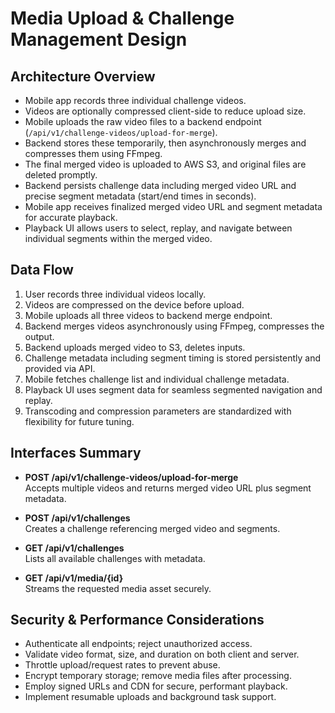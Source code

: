 # Media Upload & Challenge Management Design

## Architecture Overview

- Mobile app records three individual challenge videos.
- Videos are optionally compressed client-side to reduce upload size.
- Mobile uploads the raw video files to a backend endpoint (`/api/v1/challenge-videos/upload-for-merge`).
- Backend stores these temporarily, then asynchronously merges and compresses them using FFmpeg.
- The final merged video is uploaded to AWS S3, and original files are deleted promptly.
- Backend persists challenge data including merged video URL and precise segment metadata (start/end times in seconds).
- Mobile app receives finalized merged video URL and segment metadata for accurate playback.
- Playback UI allows users to select, replay, and navigate between individual segments within the merged video.
  
## Data Flow

1. User records three individual videos locally.
2. Videos are compressed on the device before upload.
3. Mobile uploads all three videos to backend merge endpoint.
4. Backend merges videos asynchronously using FFmpeg, compresses the output.
5. Backend uploads merged video to S3, deletes inputs.
6. Challenge metadata including segment timing is stored persistently and provided via API.
7. Mobile fetches challenge list and individual challenge metadata.
8. Playback UI uses segment data for seamless segmented navigation and replay.
9. Transcoding and compression parameters are standardized with flexibility for future tuning.

## Interfaces Summary

- **POST /api/v1/challenge-videos/upload-for-merge**  
  Accepts multiple videos and returns merged video URL plus segment metadata.

- **POST /api/v1/challenges**  
  Creates a challenge referencing merged video and segments.

- **GET /api/v1/challenges**  
  Lists all available challenges with metadata.

- **GET /api/v1/media/{id}**  
  Streams the requested media asset securely.

## Security & Performance Considerations

- Authenticate all endpoints; reject unauthorized access.
- Validate video format, size, and duration on both client and server.
- Throttle upload/request rates to prevent abuse.
- Encrypt temporary storage; remove media files after processing.
- Employ signed URLs and CDN for secure, performant playback.
- Implement resumable uploads and background task support.
